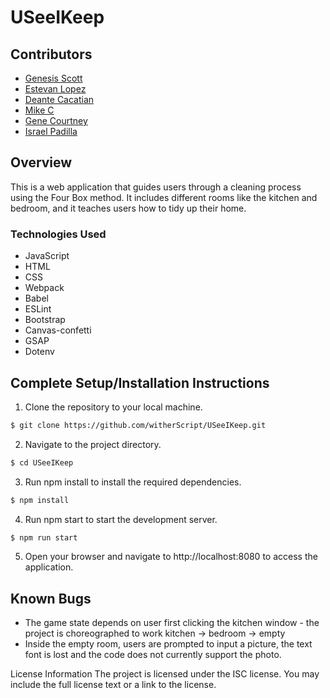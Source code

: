 # USeeIKeep

## Contributors

- [Genesis Scott](github.com/witherScript) 
- [Estevan Lopez](github.com/estelope)
- [Deante Cacatian](github.com/debuto)
- [Mike C](github.com/mikerophonic)
- [Gene Courtney](github.com/genecourtney7)
- [Israel Padilla](github.com/izzy503)

## Overview
This is a web application that guides users through a cleaning process using the Four Box method. It includes different rooms like the kitchen and bedroom, and it teaches users how to tidy up their home.


### Technologies Used
- JavaScript
- HTML
- CSS
- Webpack
- Babel
- ESLint
- Bootstrap
- Canvas-confetti
- GSAP
- Dotenv


## Complete Setup/Installation Instructions
1. Clone the repository to your local machine.

```bash
$ git clone https://github.com/witherScript/USeeIKeep.git
```
2. Navigate to the project directory.

```bash
$ cd USeeIKeep
```
3. Run npm install to install the required dependencies.

```bash
$ npm install
```

4. Run npm start to start the development server.

```bash
$ npm run start
```
5. Open your browser and navigate to http://localhost:8080 to access the application.

## Known Bugs

- The game state depends on user first clicking the kitchen window - the project is choreographed to work kitchen -> bedroom -> empty
- Inside the empty room, users are prompted to input a picture, the text font is lost and the code does not currently support the photo.

License Information
The project is licensed under the ISC license. You may include the full license text or a link to the license.

